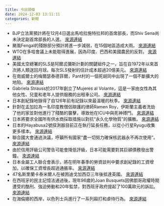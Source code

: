 ```yaml
---
title: 今日頭條
date: 2024-12-03 13:11:11
categories: 新聞            
---
```

- BJP立法黨預計將在12月4日選出馬哈拉施特拉邦的首席部長，而Shiv Sena尚未決定副首席部長的人選。 [來源連結](https://www.thehindu.com/news/morning-digest-december-3-2024/article68940908.ece)
- 颶風Fengal的殘餘部分預計將進一步減弱，在15個地區造成大雨。 [來源連結](https://www.thehindu.com/news/morning-digest-december-3-2024/article68940908.ece)
- WTO在多哈會議上未能取得進展，因為印度、巴西和美國農民的反對。 [來源連結](https://www.theguardian.com/world/2024/dec/03/can-the-worlds-trade-police-survive-trump-ii)
- 美國太空總署的SLS是阿爾忒彌斯計劃的關鍵組件之一，旨在自1972年以來首次將人類送回月球。每次SLS發射的估計成本超過20億美元。 [來源連結](https://asiatimes.com/2024/12/will-nasa-moon-rocket-get-canceled-in-favor-of-musk-mars-project/)
- 在南威爾士的梅爾瑟泰德菲爾，Pant村的一個死胡同中出現了一個不斷擴大的地陷。 [來源連結](https://www.theguardian.com/world/2024/dec/03/south-wales-sinkhole-residents-fear-they-may-not-return-by-christmas-merthyr-tydfil)
- Gabriela Strauss於2017年創立了Mujeres al Volante，這是一家由女性為其他女性、兒童和老年人提供服務的出租車公司。 [來源連結](https://www.theguardian.com/global-development/2024/dec/03/women-female-taxi-services-safety-independence-to-bolivia-travel)
- 日本創紀錄地錄得了自126年前有記錄以來最溫暖的秋季。 [來源連結](https://www.japantimes.co.jp/news/2024/12/03/japan/japan-warmest-autumn/)
- 針對在孟加拉為一名印度教僧侶辯護的律師Ramen Roy，伊斯蘭主義者洗劫了他的家並對他進行了殘酷的襲擊，導致他在ICU中與死神搏鬥。 [來源連結](https://www.thehindu.com/news/national/advocate-ramen-roy-attacked-in-bangladesh-for-defending-hindu-monk-claims-iskcon-kolkata-spokesman/article68940950.ece)
- 日本將要求全國所有供水商採取措施以對抗“永久化學物質”的擴散。 [來源連結](https://www.japantimes.co.jp/news/2024/12/03/japan/society/pfas-ishiba-comment/)
- 日本的Hayabusa2號探測器目前正在執行延長任務，以從小行星Ryugu收集更多樣本。 [來源連結](https://www.japantimes.co.jp/news/2024/12/03/japan/science-health/japan-hayabusa-2-ten-years/)
- 聯合國大會通過決議，呼籲所有國家“盡一切努力確保核武器永不再次使用”。 [來源連結](https://www.japantimes.co.jp/news/2024/12/03/japan/un-nuclear-weapons-abolition/)
- 由於信用評級公司警告可能會降低評級，日本可能需要對其巨額債務發出警鐘。 [來源連結](https://www.japantimes.co.jp/business/2024/12/03/economy/debt-gov-advisor-warning/)
- 日本金屬工人聯合會表示，將在明年春季的勞資談判中要求創紀錄的工資增加，以確保工資增長超過通脹率。 [來源連結](https://www.japantimes.co.jp/business/2024/12/03/economy/jcm-demand-pay-hike/)
- 47名斯里蘭卡泰米爾人在被困迪戈加西亞三年後抵達英國。 [來源連結](https://www.theguardian.com/uk-news/2024/dec/03/dozens-tamils-arrive-uk-after-three-years-stranded-diego-garcia)
- 在西班牙的民主記憶法通過後，現年96歲的Joan Busquets因佛朗哥政權時期遭受的酷刑、強迫勞動和20年監禁，對西班牙政府提起了100萬歐元的訴訟。 [來源連結](https://www.theguardian.com/world/2024/dec/03/its-about-justice-fighter-from-guerrilla-war-sues-spanish-government-for-1m)
- 在海倫娜的西岸，以色列士兵進行了一系列毆打和虐待行為。 [來源連結](https://www.theguardian.com/world/2024/dec/03/israeli-soldiers-conducting-campaign-of-beatings-and-abuse-in-hebron)



